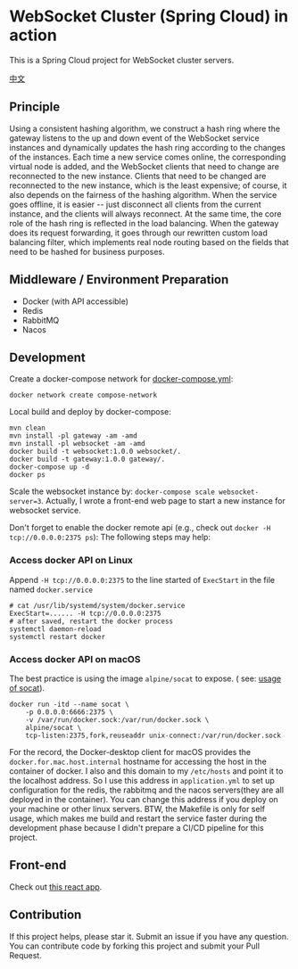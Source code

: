 # WebSocket Cluster (Spring Cloud) in action

This is a Spring Cloud project for WebSocket cluster servers.

[中文](README.md)

## Principle

Using a consistent hashing algorithm, we construct a hash ring where the gateway listens to the up and down event of the
WebSocket service instances and dynamically updates the hash ring according to the changes of the instances. Each time a
new service comes online, the corresponding virtual node is added, and the WebSocket clients that need to change are
reconnected to the new instance. Clients that need to be changed are reconnected to the new instance, which is the least
expensive; of course, it also depends on the fairness of the hashing algorithm. When the service goes offline, it is
easier -- just disconnect all clients from the current instance, and the clients will always reconnect. At the same
time, the core role of the hash ring is reflected in the load balancing. When the gateway does its request forwarding,
it goes through our rewritten custom load balancing filter, which implements real node routing based on the fields that
need to be hashed for business purposes.

## Middleware / Environment Preparation

- Docker (with API accessible)
- Redis
- RabbitMQ
- Nacos

## Development

Create a docker-compose network for [docker-compose.yml](./docker-compose.yml):

```shell
docker network create compose-network
```

Local build and deploy by docker-compose:

```shell
mvn clean
mvn install -pl gateway -am -amd
mvn install -pl websocket -am -amd
docker build -t websocket:1.0.0 websocket/.
docker build -t gateway:1.0.0 gateway/.
docker-compose up -d
docker ps
```

Scale the websocket instance by: `docker-compose scale websocket-server=3`. Actually, I wrote a front-end web page to
start a new instance for websocket service.

Don't forget to enable the docker remote api (e.g., check out `docker -H tcp://0.0.0.0:2375 ps`):
The following steps may help:

### Access docker API on Linux

Append `-H tcp://0.0.0.0:2375` to the line started of `ExecStart` in the file named `docker.service`

```shell
# cat /usr/lib/systemd/system/docker.service
ExecStart=...... -H tcp://0.0.0.0:2375
# after saved, restart the docker process
systemctl daemon-reload
systemctl restart docker
```

### Access docker API on macOS

The best practice is using the image `alpine/socat` to expose. (
see: [usage of socat](https://github.com/alpine-docker/socat#example)).

```shell
docker run -itd --name socat \
    -p 0.0.0.0:6666:2375 \
    -v /var/run/docker.sock:/var/run/docker.sock \
    alpine/socat \
    tcp-listen:2375,fork,reuseaddr unix-connect:/var/run/docker.sock
```

For the record, the Docker-desktop client for macOS provides the `docker.for.mac.host.internal` hostname for accessing
the host in the container of docker. I also and this domain to my `/etc/hosts` and point it to the localhost address. So
I use this address in `application.yml` to set up configuration for the redis, the rabbitmq and the nacos servers(they
are all deployed in the container). You can change this address if you deploy on your machine or other linux servers.
BTW, the Makefile is only for self usage, which makes me build and restart the service faster during the development
phase because I didn't prepare a CI/CD pipeline for this project.

## Front-end

Check out [this react app](https://github.com/Lonor/websocket-cluster-front).

## Contribution

If this project helps, please star it. Submit an issue if you have any question. You can contribute code by forking this
project and submit your Pull Request.
